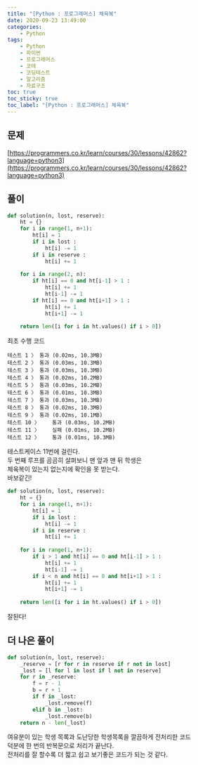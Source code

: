 ```yaml
---
title: "[Python : 프로그래머스] 체육복"
date: 2020-09-23 13:49:00
categories:
    - Python
tags:
    - Python
    - 파이썬
    - 프로그래머스
    - 코테
    - 코딩테스트
    - 알고리즘
    - 자료구조
toc: true
toc_sticky: true
toc_label: "[Python : 프로그래머스] 체육복"
---
```

## 문제
[https://programmers.co.kr/learn/courses/30/lessons/42862?language=python3](https://programmers.co.kr/learn/courses/30/lessons/42862?language=python3)
## 풀이
```python
def solution(n, lost, reserve):
    ht = {}
    for i in range(1, n+1):
        ht[i] = 1
        if i in lost :
            ht[i] -= 1
        if i in reserve :
            ht[i] += 1
    
    for i in range(2, n):
        if ht[i] == 0 and ht[i-1] > 1 :
            ht[i] += 1
            ht[i-1] -= 1
        if ht[i] == 0 and ht[i+1] > 1 :
            ht[i] += 1
            ht[i+1] -= 1
    
    return len([i for i in ht.values() if i > 0])
```
최초 수행 코드
```
테스트 1 〉	통과 (0.02ms, 10.3MB)
테스트 2 〉	통과 (0.03ms, 10.3MB)
테스트 3 〉	통과 (0.03ms, 10.3MB)
테스트 4 〉	통과 (0.02ms, 10.2MB)
테스트 5 〉	통과 (0.03ms, 10.2MB)
테스트 6 〉	통과 (0.01ms, 10.3MB)
테스트 7 〉	통과 (0.03ms, 10.3MB)
테스트 8 〉	통과 (0.02ms, 10.3MB)
테스트 9 〉	통과 (0.02ms, 10.1MB)
테스트 10 〉	통과 (0.03ms, 10.2MB)
테스트 11 〉	실패 (0.01ms, 10.2MB)
테스트 12 〉	통과 (0.01ms, 10.3MB)
```
테스트케이스 11번에 걸린다.  
두 번째 루프를 곰곰히 살펴보니 맨 앞과 맨 뒤 학생은  
체육복이 있는지 없는지에 확인을 못 받는다.  
바보같긴!  
```python
def solution(n, lost, reserve):
    ht = {}
    for i in range(1, n+1):
        ht[i] = 1
        if i in lost :
            ht[i] -= 1
        if i in reserve :
            ht[i] += 1
            
    for i in range(1, n+1):
        if i > 1 and ht[i] == 0 and ht[i-1] > 1 :
            ht[i] += 1
            ht[i-1] -= 1
        if i < n and ht[i] == 0 and ht[i+1] > 1 :
            ht[i] += 1
            ht[i+1] -= 1
            
    return len([i for i in ht.values() if i > 0])
```
잘된다!

## 더 나은 풀이
```python
def solution(n, lost, reserve):
    _reserve = [r for r in reserve if r not in lost]
    _lost = [l for l in lost if l not in reserve]
    for r in _reserve:
        f = r - 1
        b = r + 1
        if f in _lost:
            _lost.remove(f)
        elif b in _lost:
            _lost.remove(b)
    return n - len(_lost)
```
여유분이 있는 학생 목록과 도난당한 학생목록을 깔끔하게 전처리한 코드  
덕분에 한 번의 반복문으로 처리가 끝난다.  
전처리를 잘 할수록 더 짧고 쉽고 보기좋은 코드가 되는 것 같다.  